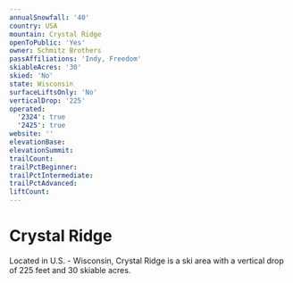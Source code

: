```yaml
---
annualSnowfall: '40'
country: USA
mountain: Crystal Ridge
openToPublic: 'Yes'
owner: Schmitz Brothers
passAffiliations: 'Indy, Freedom'
skiableAcres: '30'
skied: 'No'
state: Wisconsin
surfaceLiftsOnly: 'No'
verticalDrop: '225'
operated:
  '2324': true
  '2425': true
website: ''
elevationBase:
elevationSummit:
trailCount:
trailPctBeginner:
trailPctIntermediate:
trailPctAdvanced:
liftCount:
---
```



# Crystal Ridge

Located in U.S. - Wisconsin, Crystal Ridge is a ski area with a vertical drop of 225 feet and 30 skiable acres.
